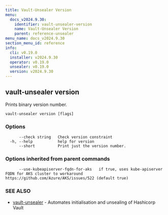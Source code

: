 ```yaml
---
title: Vault-Unsealer Version
menu:
  docs_v2024.9.30:
    identifier: vault-unsealer-version
    name: Vault-Unsealer Version
    parent: reference-unsealer
menu_name: docs_v2024.9.30
section_menu_id: reference
info:
  cli: v0.19.0
  installer: v2024.9.30
  operator: v0.19.0
  unsealer: v0.19.0
  version: v2024.9.30
---
```


## vault-unsealer version

Prints binary version number.

```
vault-unsealer version [flags]
```

### Options

```
      --check string   Check version constraint
  -h, --help           help for version
      --short          Print just the version number.
```

### Options inherited from parent commands

```
      --use-kubeapiserver-fqdn-for-aks   if true, uses kube-apiserver FQDN for AKS cluster to workaround https://github.com/Azure/AKS/issues/522 (default true)
```

### SEE ALSO

* [vault-unsealer](/docs/v2024.9.30/reference/unsealer/vault-unsealer)	 - Automates initialisation and unsealing of Hashicorp Vault

